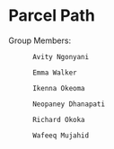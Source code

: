 # Parcel Path
Group Members:

          Avity Ngonyani
          
          Emma Walker
          
          Ikenna Okeoma
          
          Neopaney Dhanapati
          
          Richard Okoka
          
          Wafeeq Mujahid
